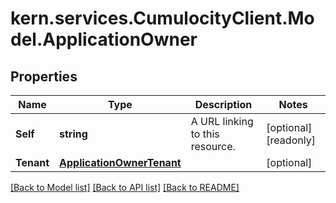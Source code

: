 
# kern.services.CumulocityClient.Model.ApplicationOwner

## Properties

Name | Type | Description | Notes
------------ | ------------- | ------------- | -------------
**Self** | **string** | A URL linking to this resource. | [optional] [readonly] 
**Tenant** | [**ApplicationOwnerTenant**](ApplicationOwnerTenant.md) |  | [optional] 

[[Back to Model list]](../README.md#documentation-for-models)
[[Back to API list]](../README.md#documentation-for-api-endpoints)
[[Back to README]](../README.md)

